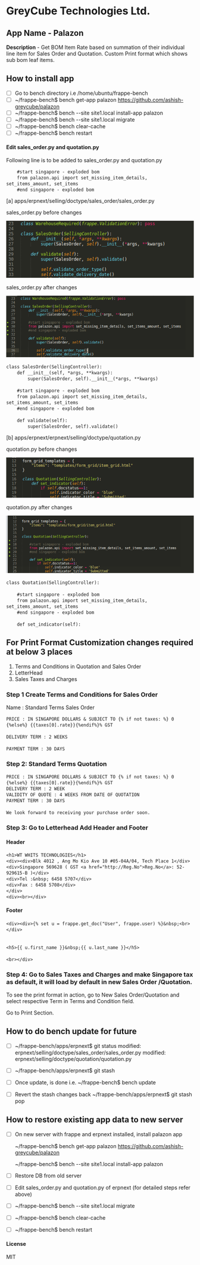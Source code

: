 # GreyCube Technologies Ltd.

## App Name - Palazon
**Description** - Get BOM Item Rate based on summation of their individual line item for Sales Order and Quotation. Custom Print format which shows sub bom leaf items.

## How to install app
- [ ] Go to bench directory i.e  /home/ubuntu/frappe-bench
- [ ] ~/frappe-bench$   bench get-app palazon https://github.com/ashish-greycube/palazon
- [ ] ~/frappe-bench$   bench --site site1.local install-app palazon
- [ ] ~/frappe-bench$   bench --site site1.local migrate
- [ ] ~/frappe-bench$   bench clear-cache
- [ ] ~/frappe-bench$   bench restart

#### Edit sales_order.py and quotation.py
Following line is to be added to sales_order.py and quotation.py

```
	#start singapore - exploded bom
	from palazon.api import set_missing_item_details, set_items_amount, set_items
	#end singapore - exploded bom

```
[a] apps/erpnext/selling/doctype/sales_order/sales_order.py

sales_order.py before changes

![Image](before_so.png)

sales_order.py after changes

![Image](after_so.png)
```
class SalesOrder(SellingController):
	def __init__(self, *args, **kwargs):
		super(SalesOrder, self).__init__(*args, **kwargs)

	#start singapore - exploded bom
	from palazon.api import set_missing_item_details, set_items_amount, set_items
	#end singapore - exploded bom
	
	def validate(self):
		super(SalesOrder, self).validate()

```
[b] apps/erpnext/erpnext/selling/doctype/quotation.py

quotation.py before changes

![Image](before_qo.png)

quotation.py after changes

![Image](after_qo.png)
```
class Quotation(SellingController):

	#start singapore - exploded bom
	from palazon.api import set_missing_item_details, set_items_amount, set_items
	#end singapore - exploded bom
		
	def set_indicator(self):

```
## For Print Format Customization changes required at below 3 places
1. Terms and Conditions in Quotation and Sales Order
2. LetterHead
3. Sales Taxes and Charges


### Step 1 Create Terms and Conditions for Sales Order
Name : Standard Terms Sales Order
```
PRICE : IN SINGAPORE DOLLARS & SUBJECT TO {% if not taxes: %} 0 {%else%} {{taxes[0].rate}}{%endif%}% GST

DELIVERY TERM : 2 WEEKS

PAYMENT TERM : 30 DAYS
```
### Step 2: Standard Terms Quotation

```
PRICE : IN SINGAPORE DOLLARS & SUBJECT TO {% if not taxes: %} 0 {%else%} {{taxes[0].rate}}{%endif%}% GST
DELIVERY TERM : 2 WEEK
VALIDITY OF QUOTE : 4 WEEKS FROM DATE OF QUOTATION
PAYMENT TERM : 30 DAYS

We look forward to receiving your purchase order soon.

```
### Step 3: Go to Letterhead Add Header and Footer

#### Header
```
<h1>WT WHITS TECHNOLOGIES</h1>
<div><div>Blk 4012 , Ang Mo Kio Ave 10 #05-04A/04, Tech Place 1</div>
<div>Singapore 569628 ( GST <a href="http://Reg.No">Reg.No</a>: 52-929615-B )</div>
<div>Tel :&nbsp; 6458 5707</div>
<div>Fax : 6458 5708</div>
</div>
<div><br></div>
```

#### Footer
```
<div><div>{% set u = frappe.get_doc("User", frappe.user) %}&nbsp;<br></div>


<h5>{{ u.first_name }}&nbsp;{{ u.last_name }}</h5>

<br></div>
```

### Step 4: Go to Sales Taxes and Charges and make Singapore tax as default, it will load by default in new Sales Order /Quotation.

To see the print format in action, go to New Sales Order/Quotation and select respective Term in Terms and Condition field.

Go to Print Section.



## How to do bench update for future
- [ ] ~/frappe-bench/apps/erpnext$ git status
		modified:   erpnext/selling/doctype/sales_order/sales_order.py
		modified:   erpnext/selling/doctype/quotation/quotation.py

- [ ] ~/frappe-bench/apps/erpnext$ git stash

- [ ] Once update, is done i.e. ~/frappe-bench$ bench update
- [ ] Revert the stash changes back ~/frappe-bench/apps/erpnext$ git stash pop

## How to restore existing app data to new server
- [ ] On new server with frappe and erpnext installed, install palazon app

	 ~/frappe-bench$   bench get-app palazon https://github.com/ashish-greycube/palazon
	 
	 ~/frappe-bench$   bench --site site1.local install-app palazon
- [ ] Restore DB from old server
- [ ] Edit sales_order.py and quotation.py of erpnext (for detailed steps refer above)
- [ ] ~/frappe-bench$   bench --site site1.local migrate
- [ ] ~/frappe-bench$   bench clear-cache
- [ ] ~/frappe-bench$   bench restart


#### License
MIT
